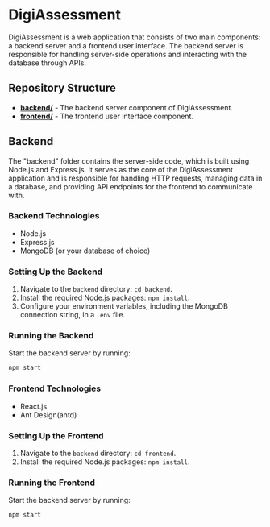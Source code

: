 # DigiAssessment

DigiAssessment is a web application that consists of two main components: a backend server and a frontend user interface. The backend server is responsible for handling server-side operations and interacting with the database through APIs.

## Repository Structure

- **[backend/](backend/)** - The backend server component of DigiAssessment.
- **[frontend/](frontend/)** - The frontend user interface component.

## Backend

The "backend" folder contains the server-side code, which is built using Node.js and Express.js. It serves as the core of the DigiAssessment application and is responsible for handling HTTP requests, managing data in a database, and providing API endpoints for the frontend to communicate with.

### Backend Technologies

- Node.js
- Express.js
- MongoDB (or your database of choice)

### Setting Up the Backend

1. Navigate to the `backend` directory: `cd backend`.
2. Install the required Node.js packages: `npm install`.
3. Configure your environment variables, including the MongoDB connection string, in a `.env` file.

### Running the Backend

Start the backend server by running:

```bash
npm start
```

### Frontend Technologies

- React.js
- Ant Design(antd)

### Setting Up the Frontend

1. Navigate to the `backend` directory: `cd frontend`.
2. Install the required Node.js packages: `npm install`.

### Running the Frontend

Start the backend server by running:

```bash
npm start
```
